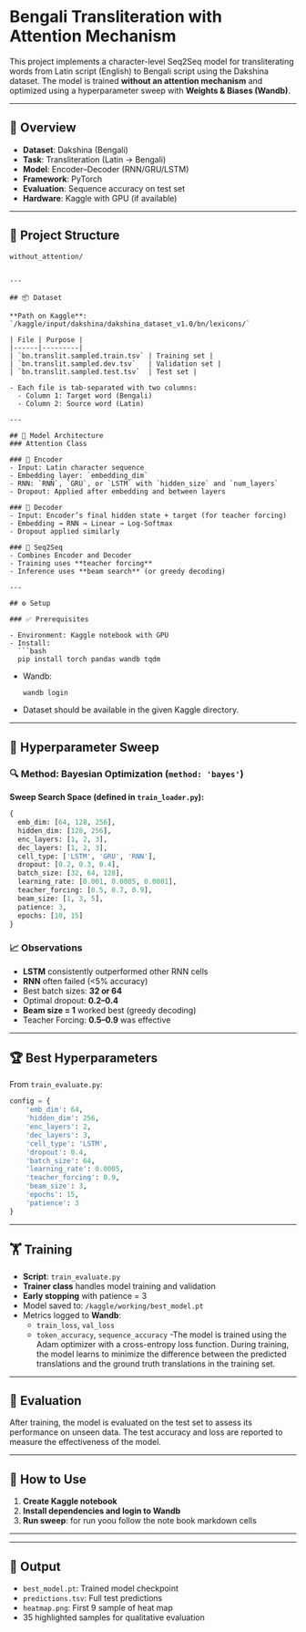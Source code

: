 
# Bengali Transliteration with Attention Mechanism

This project implements a character-level Seq2Seq model for transliterating words from Latin script (English) to Bengali script using the Dakshina dataset. The model is trained **without an attention mechanism** and optimized using a hyperparameter sweep with **Weights & Biases (Wandb)**.

---

## 🔧 Overview

- **Dataset**: Dakshina (Bengali)
- **Task**: Transliteration (Latin → Bengali)
- **Model**: Encoder–Decoder (RNN/GRU/LSTM)
- **Framework**: PyTorch
- **Evaluation**: Sequence accuracy on test set
- **Hardware**: Kaggle with GPU (if available)

---

## 📁 Project Structure

```
without_attention/


---

## 📦 Dataset

**Path on Kaggle**:  
`/kaggle/input/dakshina/dakshina_dataset_v1.0/bn/lexicons/`

| File | Purpose |
|------|---------|
| `bn.translit.sampled.train.tsv` | Training set |
| `bn.translit.sampled.dev.tsv`   | Validation set |
| `bn.translit.sampled.test.tsv`  | Test set |

- Each file is tab-separated with two columns:
  - Column 1: Target word (Bengali)
  - Column 2: Source word (Latin)

---

## 🧠 Model Architecture
### Attention Class

### 🔹 Encoder
- Input: Latin character sequence
- Embedding layer: `embedding_dim`
- RNN: `RNN`, `GRU`, or `LSTM` with `hidden_size` and `num_layers`
- Dropout: Applied after embedding and between layers

### 🔹 Decoder
- Input: Encoder’s final hidden state + target (for teacher forcing)
- Embedding → RNN → Linear → Log-Softmax
- Dropout applied similarly

### 🔹 Seq2Seq
- Combines Encoder and Decoder
- Training uses **teacher forcing**
- Inference uses **beam search** (or greedy decoding)

---

## ⚙️ Setup

### ✅ Prerequisites

- Environment: Kaggle notebook with GPU
- Install:
  ```bash
  pip install torch pandas wandb tqdm
  ```

- Wandb:
  ```bash
  wandb login
  ```

- Dataset should be available in the given Kaggle directory.

---

## 🧪 Hyperparameter Sweep

### 🔍 Method: Bayesian Optimization (`method: 'bayes'`)

**Sweep Search Space (defined in `train_loader.py`):**
```python
{
  emb_dim: [64, 128, 256],
  hidden_dim: [128, 256],
  enc_layers: [1, 2, 3],
  dec_layers: [1, 2, 3],
  cell_type: ['LSTM', 'GRU', 'RNN'],
  dropout: [0.2, 0.3, 0.4],
  batch_size: [32, 64, 128],
  learning_rate: [0.001, 0.0005, 0.0001],
  teacher_forcing: [0.5, 0.7, 0.9],
  beam_size: [1, 3, 5],
  patience: 3,
  epochs: [10, 15]
}
```

### 📈 Observations

- **LSTM** consistently outperformed other RNN cells
- **RNN** often failed (<5% accuracy)
- Best batch sizes: **32 or 64**
- Optimal dropout: **0.2–0.4**
- **Beam size = 1** worked best (greedy decoding)
- Teacher Forcing: **0.5–0.9** was effective

---

## 🏆 Best Hyperparameters

From `train_evaluate.py`:

```python
config = {
    'emb_dim': 64,
    'hidden_dim': 256,
    'enc_layers': 2,
    'dec_layers': 3,
    'cell_type': 'LSTM',
    'dropout': 0.4,
    'batch_size': 64,
    'learning_rate': 0.0005,
    'teacher_forcing': 0.9,
    'beam_size': 3,
    'epochs': 15,
    'patience': 3
}
```

---

## 🏋️ Training

- **Script**: `train_evaluate.py`
- **Trainer class** handles model training and validation
- **Early stopping** with patience = 3
- Model saved to: `/kaggle/working/best_model.pt`
- Metrics logged to **Wandb**:
  - `train_loss`, `val_loss`
  - `token_accuracy`, `sequence_accuracy`
-The model is trained using the Adam optimizer with a cross-entropy loss function. During training, the model learns to minimize the difference between the predicted translations and the ground truth translations in the training set.


---

## 🧾 Evaluation

After training, the model is evaluated on the test set to assess its performance on unseen data. The test accuracy and loss are reported to measure the effectiveness of the model.

---

## 📌 How to Use

1. **Create Kaggle notebook**
2. **Install dependencies and login to Wandb**
3. **Run sweep**:
   for run yoou follow the note book markdown cells

---


---

## 📂 Output

- `best_model.pt`: Trained model checkpoint
- `predictions.tsv`: Full test predictions
- `heatmap.png`: First 9 sample of heat map
- 35 highlighted samples for qualitative evaluation

